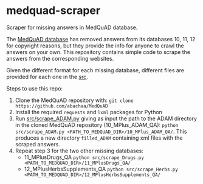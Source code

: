 # medquad-scraper
Scraper for missing answers in MedQuAD database.

The [MedQuAD database](https://github.com/abachaa/MedQuAD) has removed answers
from its databases 10, 11, 12 for copyright reasons, but they provide the info
for anyone to crawl the answers on your own.
This repository contains simple code to scrape the answers from the corresponding
websites.

Given the different format for each missing database, different files
are provided for each one in the [src](/src).

Steps to use this repo:
1) Clone the MedQuAD repository with:
`git clone https://github.com/abachaa/MedQuAD`
2) Install the required `requests` and `lxml` packages for Python
3) Run [src/scrape_ADAM.py](/src/scrape_ADAM.py) giving as input the path
to the ADAM directory in the cloned MedQuAD repository (10_MPlus_ADAM_QA):
`python src/scrape_ADAM.py <PATH_TO_MEDQUAD_DIR>/10_MPlus_ADAM_QA/`. This produces a new directory
`filled_ADAM` containing xml files with the scraped answers.
4) Repeat step 3 for the two other missing databases: 
    - 11_MPlusDrugs_QA
    `python src/scrape_Drugs.py <PATH_TO_MEDQUAD_DIR>/11_MPlusDrugs_QA/`
    - 12_MPlusHerbsSupplements_QA
    `python src/scrape_Herbs.py <PATH_TO_MEDQUAD_DIR>/12_MPlusHerbsSupplements_QA/`
